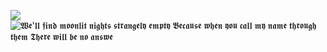 ![](https://komarev.com/ghpvc/?username=miudacat&color=lightpink)
                                  ![𝖂𝖊'𝖑𝖑 𝖋𝖎𝖓𝖉 𝖒𝖔𝖔𝖓𝖑𝖎𝖙 𝖓𝖎𝖌𝖍𝖙𝖘 𝖘𝖙𝖗𝖆𝖓𝖌𝖊𝖑𝖞 𝖊𝖒𝖕𝖙𝖞 𝕭𝖊𝖈𝖆𝖚𝖘𝖊 𝖜𝖍𝖊𝖓 𝖞𝖔𝖚 𝖈𝖆𝖑𝖑 𝖒𝖞 𝖓𝖆𝖒𝖊 𝖙𝖍𝖗𝖔𝖚𝖌𝖍 𝖙𝖍𝖊𝖒 𝕿𝖍𝖊𝖗𝖊 𝖜𝖎𝖑𝖑 𝖇𝖊 𝖓𝖔 𝖆𝖓𝖘𝖜𝖊](https://github.com/user-attachments/assets/4cc4d3cd-08d7-4ff0-ab41-90292215cd84)
